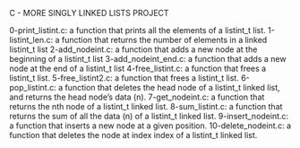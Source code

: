 C - MORE SINGLY LINKED LISTS PROJECT

0-print_listint.c: a function that prints all the elements of a listint_t list.
1-listint_len.c: a function that returns the number of elements in a linked listint_t list
2-add_nodeint.c: a function that adds a new node at the beginning of a listint_t list
3-add_nodeint_end.c: a function that adds a new node at the end of a listint_t list
4-free_listint.c: a function that frees a listint_t list.
5-free_listint2.c: a function that frees a listint_t list.
6-pop_listint.c:  a function that deletes the head node of a listint_t linked list, and returns the head node’s data (n).
7-get_nodeint.c: a function that returns the nth node of a listint_t linked list.
8-sum_listint.c: a function that returns the sum of all the data (n) of a listint_t linked list.
9-insert_nodeint.c: a function that inserts a new node at a given position.
10-delete_nodeint.c: a function that deletes the node at index index of a listint_t linked list.

